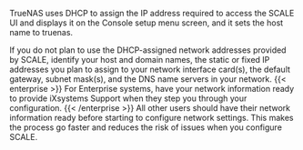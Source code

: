 ---
---

TrueNAS uses DHCP to assign the IP address required to access the SCALE UI and displays it on the Console setup menu screen, and it sets the host name to truenas.

If you do not plan to use the DHCP-assigned network addresses provided by SCALE, identify your host and domain names, the static or fixed IP addresses you plan to assign to your network interface card(s), the default gateway, subnet mask(s), and the DNS name servers in your network. 
{{< enterprise >}}
For Enterprise systems, have your network information ready to provide iXsystems Support when they step you through your configuration. 
{{< /enterprise >}}
All other users should have their network information ready before starting to configure network settings. This makes the process go faster and reduces the risk of issues when you configure SCALE. 
